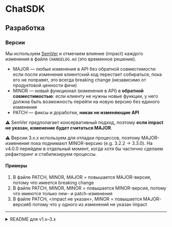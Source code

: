 # ChatSDK

## Разработка

### Версии

Мы используем [SemVer](https://semver.org) и отмечаем влияние (impact) каждого изменения в файле `CHANGELOG.md` (это временное решение).

* MAJOR — любые изменения в API без обратной совместимости: если после изменения клиентский код перестает собираться, пока его не поправят, это всегда breaking change (независимо от продуктовой ценности фичи)
* MINOR — новый функционал (изменения в API) **с обратной совместимостью**: если клиенту не нужны новые функции, у него должна быть возможность перейти на новую версию без единого изменения
* PATCH — фиксы и доработки, **никак не изменяющие API**

⚠️ SemVer предполагает консервативный подход, поэтому **если impact не указан, изменение будет считаться MAJOR**.

⚠️ Версии 3.x.x используем для отладки процессов, поэтому MAJOR-изменения пока поднимают MINOR-версию (e.g. 3.2.2 → 3.3.0). На v4.0.0 перейдем в отдельный момент, когда хотя бы частично сделаем рефакторинг и стабилизируем процессы.

#### Примеры

1. В файле PATCH, MINOR, MAJOR = повышается MAJOR-версия, потому что имеется breaking change
1. В файле PATCH, MINOR, MINOR = повышается MINOR-версия, потому что имеются только new- и patch-изменения
1. В файле PATCH, <impact не указан>, MINOR = повышается MAJOR-версияб потому что у одного из изменений не указан impact

<hr>

<details>
<summary>README для v1.x–3.x</summary>

## Устройство проекта. Напутствие

Перед началом работы с чатом **морально приготовьтесь**. В проекте замысловатая архитектура, всё модульное и заменяемое, поэтому нельзя просто взять и быстро что-то пофиксить/допилить. Любая доработка это изнурительное прокидывание управления через слои архитектуры.

Визуально чат состоит из скроллящейся области с сообщениями (`Sources/Frontend/MessagesList`) и поля ввода нового сообщения (`Sources/Frontend/MessageInput`). Сообщения (`Message`) могут быть текстовыми, а также вложениями: изображение, видео, голос, контакт, геолокация, произвольный файл. Вложения выбираются с помощью `PickerModule`-й. Для отображения каждого типа сообщений используется соответствующий `ContentRenderer`.
Представление сообщений в виде вьюх выполнено замысловато. Дженерик на дженерике и вью-модель на вью-модели архитектурой погоняет. `MessagesList` реализован через `UICollectionView` с ячейками, параметризованными типами конкретных контент-вью. Еще один минус коллекции - для вычисления размеров ячеек используется ручная калькуляция высот, что иногда приводит к багам. Но в целом это не такой ад, как сетевая часть с отправкой, сохранением и черновиками.

Для отправки сообщений используются `ContentSender`-ы. Они же реализуют функциональнось `Attachment`-ов (прикрепленных вложений к неотправленному сообщению) и сериализацию/десериализацию в черновики. **Внимание:** если сообщение было отправлено, но не доставлено (зафейлилось при отстуствии интеренета, или все еще летит на сервер), то приложение считает его черновиком, то есть, в чате может быть более одного черновика. Черновики представлены типом `MessageDraft`. Это отдельная боль, сущность (и инфраструтура для ее обработки), размноженная без необходимости. Гораздо интуитивнее было бы представить черновики как не до конца заполненный `Message`. 

**Nota bene:** есть тонкость в наименованиях: на бэке чаты именуются как **channels**. Поэтому в сущностях и коде интеграции с бэком можно встретить поля типа `channelXXX`, например, `channelID`. Не пугайтесь, на практике "канал" это и есть чат. И еще разок: по логике сервера "чат" это мессенджер, приложение в целом, а уже каждый диалог в приложении - это "канал". Но в жизни так никто не говорит, поэтому в неймингах внутри ChatSDK слово `channel` старательно избегается.

ChatSDK использует веб-сокеты для получения уведомлений о новых сообщениях / появлении новых чатов. Реализовано бэком это довольно лениво - в сокет просто приходит айдишник "канала" в котором что-то произошло. Чат позволяет своим клиентам наблюдать за изменением сообщений в чате через класс `ChatBroadcastListener`. Бродкаст листенер вызывает клиентский `updateHandler` и передает туда превью измененного сообщения.

Из любопытного - чат поддерживает кастомизацию тем, стилей и шрифтов, логирование (замещенный метод `print`) и внешнее логирование (`acceptExternalLogger(_:)`).

Итак, если вы готовы погрузиться в мир ChatSDK, перейдите в `Sources/Common/Assembly.swift` и начните своё путешествие с изучения структуры компонентов, из которых он строится.


## Код стайл

[Стайлгайд проекта](https://hackmd.io/Z0L6qRdxQtm2898Fmc8StA). Линтер покрывает код самой СДК (директория `Source/`) при форматировании остального кода репозитория следует руководствоваться стайлгайдом и здравым смыслом.

## Правила работы в репозитории
Ветка `develop` – рабочая ветка, все фиче-ветки мерджим в нее.   
Ветки `feature/НАЗВАНИЕ_ЗАДАЧИ` и `fix/НАЗВАНИЕ_ЗАДАЧИ` – рабочие ветки для задач. Для удобства допускается читабельный суффикс:
`feature/CHATSDK-19_chatto_integration` вместо `feature/CHATSDK-19`.  

Все коммиты должны иметь в названии префикс с номером задачи: `CHATSDK-XX <Имя коммита>`. Все ветки мерджатся без squash, с мердж коммитом или фф.

## Используемые решения
В проект не затаскиваем сторонние библиотеки без крайней необходимости.  
Пример запрещенного – `Alamofire` (`URLSession` позволяет делать всё, что нужно в рамках чата), `RxSwift` (резко увеличивает порог вхождения), `SwiftyJSON` (есть `Codable`). 

В коде обильно используем замыкания (и не используем promises, futures и прочие средства асинхронности), поэтому рекомендуется быть внимательным при захвате нужного контекста (например, не захватывать сильную `self` для избежания release, если можно захватить конкретную часть контекста).

## Создание нового релиза
1. Обновить `ChatSDK.podspec`, проставить новую версию
2. Запушить в репозиторий
3. Создать новый тэг с версией: `git tag -a "1.0.0"`
4. Запушить тэг `git push --tags`

## Интеграция в другие приложения
1. Добавить в `Podfile` под с указанием ссылки на репозиторий и тэга-версии (можно вместо тега использовать хэш коммита или ветку – см. доки к cocoapods)
```
pod 'ChatSDK', :git => 'https://gitlab.technolab.com.ru/pr1me/chat_ios.git', :tag => '1.0.1'
``` 
2. Пример интеграции кода есть в исходниках `Sample` в этом репозитории
3. Дополнительно нужно добавить в `Info.plist` описание прав:
  - NSCameraUsageDescription
  - NSContactsUsageDescription
  - NSLocationAlwaysAndWhenInUseUsageDescription
  - NSLocationWhenInUseUsageDescription
  - NSMicrophoneUsageDescription
  - NSPhotoLibraryUsageDescription

</details>
